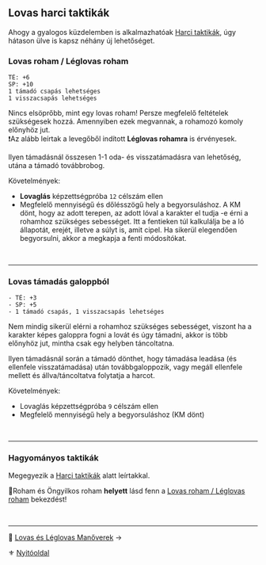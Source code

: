 ## Lovas harci taktikák

Ahogy a gyalogos küzdelemben is alkalmazhatóak [Harci taktikák](065_02_harci_taktikak.md), úgy hátason ülve is kapsz néhány új lehetőséget.

### Lovas roham / Léglovas roham

```
TÉ: +6
SP: +10
1 támadó csapás lehetséges
1 visszacsapás lehetséges
```

Nincs elsöprőbb, mint egy lovas roham! Persze megfelelő feltételek szükségesek hozzá. Amennyiben ezek megvannak, a rohamozó komoly előnyhöz jut.\
❗Az alább leírtak a levegőből indított **Léglovas rohamra** is érvényesek.

Ilyen támadásnál összesen 1-1 oda- és visszatámadásra van lehetőség, utána a támadó továbbrobog.

Követelmények:
- **Lovaglás** képzettségpróba `12` célszám ellen
- Megfelelő mennyiségű és dőlésszögű hely a begyorsuláshoz. A KM dönt, hogy az adott terepen, az adott lóval a karakter el tudja -e érni a rohamhoz szükséges sebességet. Itt a fentieken túl kalkulálja be a ló állapotát, erejét, illetve a súlyt is, amit cipel. Ha sikerül elegendően begyorsulni, akkor a megkapja a fenti módosítókat.

<br />

---
### Lovas támadás galoppból

```
- TÉ: +3
- SP: +5
- 1 támadó csapás, 1 visszacsapás lehetséges
```

Nem mindig sikerül elérni a rohamhoz szükséges sebességet, viszont ha a karakter képes galoppra fogni a lovát és úgy támadni, akkor is több előnyhöz jut, mintha csak egy helyben táncoltatna.

Ilyen támadásnál során a támadó dönthet, hogy támadása leadása (és ellenfele visszatámadása) után továbbgaloppozik, vagy megáll ellenfele mellett és állva/táncoltatva folytatja a harcot.

Követelmények:
- Lovaglás képzettségpróba `9` célszám ellen
- Megfelelő mennyiségű hely a begyorsuláshoz (KM dönt)

<br />

---
### Hagyományos taktikák

Megegyezik a [Harci taktikák](065_02_harci_taktikak.md) alatt leírtakkal. 

🔆Roham és Öngyilkos roham **helyett** lásd fenn a [Lovas roham / Léglovas roham](#lovas-roham--l%C3%A9glovas-roham) bekezdést!

<br />

---

🔗 [Lovas és Léglovas Manőverek](067_04_lovas_manoverek.md) →

⚜️ [Nyitóoldal](start.md#6-harcrendszer-%EF%B8%8F)
